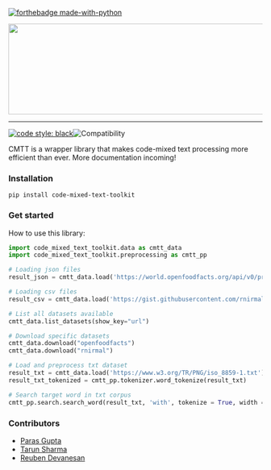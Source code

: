 
[![forthebadge made-with-python](http://ForTheBadge.com/images/badges/made-with-python.svg)](https://www.python.org/)
<!-- [![forthebadge](https://forthebadge.com/images/badges/made-with-java.svg)](https://forthebadge.com) -->

<div align = center>
<a href = "github.com/plugyawn"><img width="600px" height="180px" src= "https://user-images.githubusercontent.com/76529011/185376373-787f65d5-b78b-4f11-a7fb-e9aa19dc3a04.png"></a>
</div>

-----------------------------------------
[![code style: black](https://img.shields.io/badge/code%20style-black-000000.svg)](https://github.com/psf/black)![Compatibility](https://img.shields.io/badge/compatible%20with-python3.9.x-blue.svg)

CMTT is a wrapper library that makes code-mixed text processing more efficient than ever. More documentation incoming!

### Installation
```
pip install code-mixed-text-toolkit
```

### Get started
How to use this library:

```Python
import code_mixed_text_toolkit.data as cmtt_data
import code_mixed_text_toolkit.preprocessing as cmtt_pp

# Loading json files
result_json = cmtt_data.load('https://world.openfoodfacts.org/api/v0/product/5060292302201.json')

# Loading csv files
result_csv = cmtt_data.load('https://gist.githubusercontent.com/rnirmal/e01acfdaf54a6f9b24e91ba4cae63518/raw/b589a5c5a851711e20c5eb28f9d54742d1fe2dc/datasets.csv')

# List all datasets available
cmtt_data.list_datasets(show_key="url")

# Download specific datasets
cmtt_data.download("openfoodfacts")
cmtt_data.download("rnirmal")

# Load and preprocess txt dataset
result_txt = cmtt_data.load('https://www.w3.org/TR/PNG/iso_8859-1.txt')
result_txt_tokenized = cmtt_pp.tokenizer.word_tokenize(result_txt)

# Search target word in txt corpus
cmtt_pp.search.search_word(result_txt, 'with', tokenize = True, width = 3)
```

### Contributors
 - [Paras Gupta](https://github.com/paras-gupt)
 - [Tarun Sharma](https://github.com/tarun2001sharma)
 - [Reuben Devanesan](https://github.com/Reuben27)